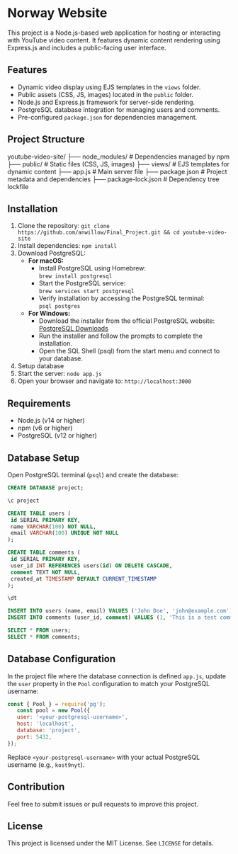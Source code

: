 # Norway Website

This project is a Node.js-based web application for hosting or interacting with YouTube video content. It features dynamic content rendering using Express.js and includes a public-facing user interface.

## Features
- Dynamic video display using EJS templates in the `views` folder.
- Public assets (CSS, JS, images) located in the `public` folder.
- Node.js and Express.js framework for server-side rendering.
- PostgreSQL database integration for managing users and comments.
- Pre-configured `package.json` for dependencies management.

## Project Structure
youtube-video-site/
├── node_modules/        # Dependencies managed by npm
├── public/              # Static files (CSS, JS, images)
├── views/               # EJS templates for dynamic content
├── app.js               # Main server file
├── package.json         # Project metadata and dependencies
├── package-lock.json    # Dependency tree lockfile

## Installation
1. Clone the repository: `git clone https://github.com/anwillow/Final_Project.git && cd youtube-video-site`  
2. Install dependencies: `npm install`
3. Download PostgreSQL:
   - **For macOS:**
     - Install PostgreSQL using Homebrew:  
       `brew install postgresql`  
     - Start the PostgreSQL service:  
       `brew services start postgresql`
     - Verify installation by accessing the PostgreSQL terminal:  
       `psql postgres`
   - **For Windows:**
     - Download the installer from the official PostgreSQL website:  
       [PostgreSQL Downloads](https://www.postgresql.org/download/)
     - Run the installer and follow the prompts to complete the installation.
     - Open the SQL Shell (psql) from the start menu and connect to your database.
4. Setup database
5. Start the server: `node app.js`
6. Open your browser and navigate to: `http://localhost:3000`

## Requirements
- Node.js (v14 or higher)
- npm (v6 or higher)
- PostgreSQL (v12 or higher)

## Database Setup
Open PostgreSQL terminal (`psql`) and create the database:
   ```sql
   CREATE DATABASE project;

   \c project

   CREATE TABLE users (
    id SERIAL PRIMARY KEY,
    name VARCHAR(100) NOT NULL,
    email VARCHAR(100) UNIQUE NOT NULL
   );

   CREATE TABLE comments (
    id SERIAL PRIMARY KEY,
    user_id INT REFERENCES users(id) ON DELETE CASCADE,
    comment TEXT NOT NULL,
    created_at TIMESTAMP DEFAULT CURRENT_TIMESTAMP
   );

   \dt

   INSERT INTO users (name, email) VALUES ('John Doe', 'john@example.com');
   INSERT INTO comments (user_id, comment) VALUES (1, 'This is a test comment.');

   SELECT * FROM users;
   SELECT * FROM comments;
  ```

## Database Configuration

In the project file where the database connection is defined `app.js`, update the `user` property in the `Pool` configuration to match your PostgreSQL username:
   ```javascript
   const { Pool } = require('pg');  
      const pool = new Pool({
      user: '<your-postgresql-username>',
      host: 'localhost',
      database: 'project',
      port: 5432,
   }); 
   ```
Replace `<your-postgresql-username>` with your actual PostgreSQL username (e.g., `kost9nyt`).


## Contribution
Feel free to submit issues or pull requests to improve this project.

## License
This project is licensed under the MIT License. See `LICENSE` for details.
